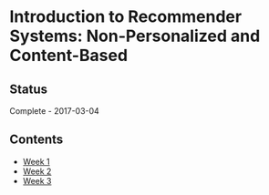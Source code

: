 # Introduction to Recommender Systems: Non-Personalized and Content-Based

## Status

Complete - 2017-03-04

## Contents

* [Week 1](notes/literature/moocs/coursera/recommender-systems-introduction/week-1.md)
* [Week 2](notes/literature/moocs/coursera/recommender-systems-introduction/week-2.md)
* [Week 3](notes/literature/moocs/coursera/recommender-systems-introduction/week-3.md)

